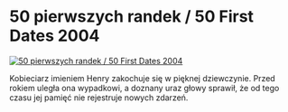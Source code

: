 50 pierwszych randek / 50 First Dates 2004 
=============
[![50 pierwszych randek / 50 First Dates 2004 ](http://vidos.pl/images/player.gif)](http://vidos.pl/50-pierwszych-randek-50-first-dates-2004)

 Kobieciarz imieniem Henry zakochuje się w pięknej dziewczynie. Przed rokiem uległa ona wypadkowi, a doznany uraz głowy sprawił, że od tego czasu jej pamięć nie rejestruje nowych zdarzeń.
